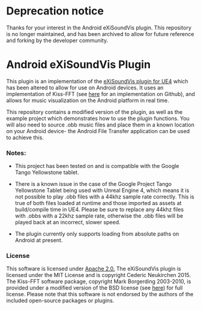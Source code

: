 # Deprecation notice 

Thanks for your interest in the Android eXiSoundVis plugin. This repository is no longer maintained, and has been archived to allow for future reference and forking by the developer community.

# Android eXiSoundVis Plugin

This plugin is an implementation of the [eXiSoundVis plugin for UE4](https://github.com/eXifreXi/eXiSoundVis) which has been altered to allow for use on Android devices. It uses an implementation of Kiss-FFT (see [here](https://github.com/itdaniher/kissfft) for an implementation on Github), and allows for music visualization on the Android platform in real time.

This repository contains a modified version of the plugin, as well as the example project which demonstrates how to use the plugin functions. You will also need to source .obb music files and place them in a known location on your Android device- the Android File Transfer application can be used to achieve this. 

### Notes:
- This project has been tested on and is compatible with the Google Tango Yellowstone tablet.
- There is a known issue in the case of the Google Project Tango Yellowstone Tablet being used with Unreal Engine 4, which means it is not possible to play .obb files with a 44khz sample rate correctly. This is true of both files loaded at runtime and those imported as assets at build/compile time in UE4. Please be sure to replace any 44khz files with .obbs with a 22khz sample rate, otherwise the .obb files will be played back at an incorrect, slower speed.

- The plugin currently only supports loading from absolute paths on Android at present.

### License

This software is licensed under [Apache 2.0.](http://www.apache.org/licenses/LICENSE-2.0)
The eXiSoundVis plugin is licensed under the MIT License and is copyright Cederic Neukirchen 2015.
The Kiss-FFT software package, copyright Mark Borgerding 2003-2010, is provided under a modified version of the BSD license (see [here]( https://github.com/itdaniher/kissfft/blob/master/COPYING)) for full license. Please note that this software is not endorsed by the authors of the included open-source packages or plugins.
